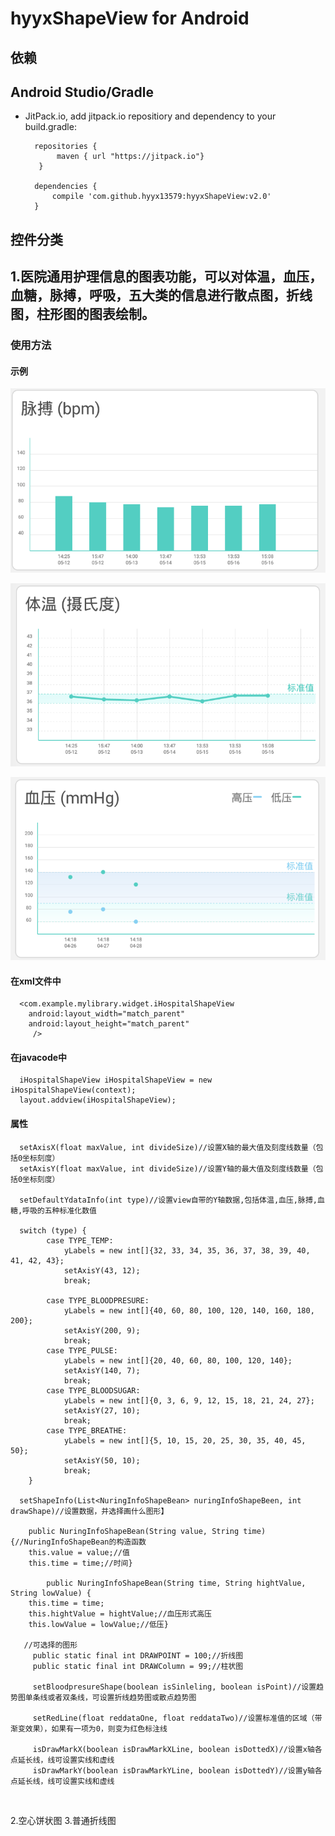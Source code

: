
hyyxShapeView for Android
============================

依赖
--------------------
## Android Studio/Gradle
* JitPack.io, add jitpack.io repositiory and dependency to your build.gradle:


        repositories {
             maven { url "https://jitpack.io"}
         }

        dependencies {
            compile 'com.github.hyyx13579:hyyxShapeView:v2.0'
        }
	
控件分类
--------------------
## 1.医院通用护理信息的图表功能，可以对体温，血压，血糖，脉搏，呼吸，五大类的信息进行散点图，折线图，柱形图的图表绘制。
### 使用方法

#### 示例

![pluse](https://github.com/hyyx13579/hyyxShapeView/blob/master/screens/pluse.png "脉搏")

![temp](https://github.com/hyyx13579/hyyxShapeView/blob/master/screens/temp.png "脉搏")

![bloodpresure](https://github.com/hyyx13579/hyyxShapeView/blob/master/screens/bloodpresure.png "血压")



#### 在xml文件中

      <com.example.mylibrary.widget.iHospitalShapeView
        android:layout_width="match_parent"
        android:layout_height="match_parent"
         />

#### 在javacode中

      iHospitalShapeView iHospitalShapeView = new iHospitalShapeView(context);
      layout.addview(iHospitalShapeView);

#### 属性

      setAxisX(float maxValue, int divideSize)//设置X轴的最大值及刻度线数量（包括0坐标刻度）
      setAxisY(float maxValue, int divideSize)//设置Y轴的最大值及刻度线数量（包括0坐标刻度）
     
      setDefaultYdataInfo(int type)//设置view自带的Y轴数据,包括体温,血压,脉搏,血糖,呼吸的五种标准化数值

      switch (type) {
            case TYPE_TEMP:
                yLabels = new int[]{32, 33, 34, 35, 36, 37, 38, 39, 40, 41, 42, 43};
                setAxisY(43, 12);
                break;

            case TYPE_BLOODPRESURE:
                yLabels = new int[]{40, 60, 80, 100, 120, 140, 160, 180, 200};
                setAxisY(200, 9);
                break;
            case TYPE_PULSE:
                yLabels = new int[]{20, 40, 60, 80, 100, 120, 140};
                setAxisY(140, 7);
                break;
            case TYPE_BLOODSUGAR:
                yLabels = new int[]{0, 3, 6, 9, 12, 15, 18, 21, 24, 27};
                setAxisY(27, 10);
                break;
            case TYPE_BREATHE:
                yLabels = new int[]{5, 10, 15, 20, 25, 30, 35, 40, 45, 50};
                setAxisY(50, 10);
                break;
        }
     
      setShapeInfo(List<NuringInfoShapeBean> nuringInfoShapeBeen, int drawShape)//设置数据，并选择画什么图形】
	    
	    public NuringInfoShapeBean(String value, String time) {//NuringInfoShapeBean的构造函数
		this.value = value;//值
		this.time = time;//时间}
	    
            public NuringInfoShapeBean(String time, String hightValue, String lowValue) {
		this.time = time;
		this.hightValue = hightValue;//血压形式高压 
		this.lowValue = lowValue;//低压}
		
       //可选择的图形
	     public static final int DRAWPOINT = 100;//折线图
	     public static final int DRAWColumn = 99;//柱状图
     
	     setBloodpresureShape(boolean isSinleling, boolean isPoint)//设置趋势图单条线或者双条线，可设置折线趋势图或散点趋势图

	     setRedLine(float reddataOne, float reddataTwo)//设置标准值的区域（带渐变效果），如果有一项为0，则变为红色标注线

	     isDrawMarkX(boolean isDrawMarkXLine, boolean isDottedX)//设置x轴各点延长线，线可设置实线和虚线         
	     isDrawMarkY(boolean isDrawMarkYLine, boolean isDottedY)//设置y轴各点延长线，线可设置实线和虚线
     
     
         


2.空心饼状图
3.普通折线图

